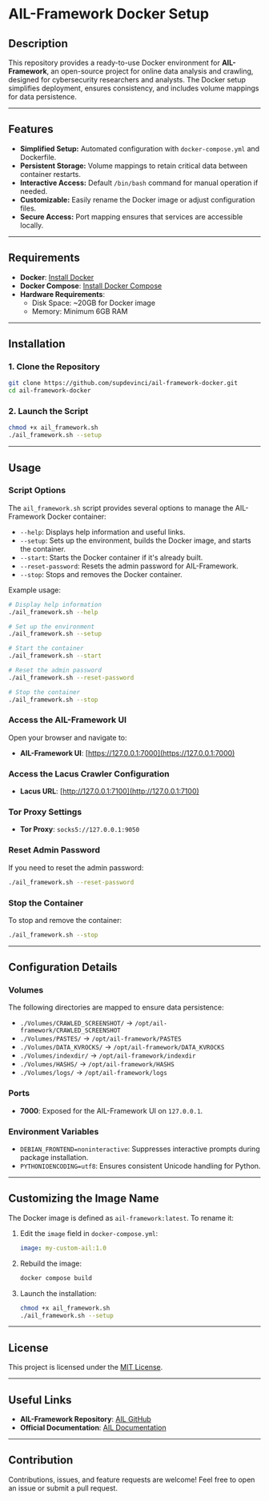 
# AIL-Framework Docker Setup

## Description
This repository provides a ready-to-use Docker environment for **AIL-Framework**, an open-source project for online data analysis and crawling, designed for cybersecurity researchers and analysts. The Docker setup simplifies deployment, ensures consistency, and includes volume mappings for data persistence.

---

## Features
- **Simplified Setup:** Automated configuration with `docker-compose.yml` and Dockerfile.
- **Persistent Storage:** Volume mappings to retain critical data between container restarts.
- **Interactive Access:** Default `/bin/bash` command for manual operation if needed.
- **Customizable:** Easily rename the Docker image or adjust configuration files.
- **Secure Access:** Port mapping ensures that services are accessible locally.

---

## Requirements
- **Docker**: [Install Docker](https://docs.docker.com/get-docker/)
- **Docker Compose**: [Install Docker Compose](https://docs.docker.com/compose/install/)
- **Hardware Requirements**:
  - Disk Space: ~20GB for Docker image
  - Memory: Minimum 6GB RAM

---

## Installation

### 1. Clone the Repository
```bash
git clone https://github.com/supdevinci/ail-framework-docker.git
cd ail-framework-docker
```

### 2. Launch the Script
```bash
chmod +x ail_framework.sh
./ail_framework.sh --setup
```

---

## Usage

### Script Options
The `ail_framework.sh` script provides several options to manage the AIL-Framework Docker container:

- `--help`: Displays help information and useful links.
- `--setup`: Sets up the environment, builds the Docker image, and starts the container.
- `--start`: Starts the Docker container if it's already built.
- `--reset-password`: Resets the admin password for AIL-Framework.
- `--stop`: Stops and removes the Docker container.

Example usage:
```bash
# Display help information
./ail_framework.sh --help

# Set up the environment
./ail_framework.sh --setup

# Start the container
./ail_framework.sh --start

# Reset the admin password
./ail_framework.sh --reset-password

# Stop the container
./ail_framework.sh --stop
```

### Access the AIL-Framework UI
Open your browser and navigate to:
- **AIL-Framework UI**: [https://127.0.0.1:7000](https://127.0.0.1:7000)

### Access the Lacus Crawler Configuration
- **Lacus URL**: [http://127.0.0.1:7100](http://127.0.0.1:7100)

### Tor Proxy Settings
- **Tor Proxy**: `socks5://127.0.0.1:9050`

### Reset Admin Password
If you need to reset the admin password:
```bash
./ail_framework.sh --reset-password
```

### Stop the Container
To stop and remove the container:
```bash
./ail_framework.sh --stop
```

---

## Configuration Details

### Volumes
The following directories are mapped to ensure data persistence:
- `./Volumes/CRAWLED_SCREENSHOT/` → `/opt/ail-framework/CRAWLED_SCREENSHOT`
- `./Volumes/PASTES/` → `/opt/ail-framework/PASTES`
- `./Volumes/DATA_KVROCKS/` → `/opt/ail-framework/DATA_KVROCKS`
- `./Volumes/indexdir/` → `/opt/ail-framework/indexdir`
- `./Volumes/HASHS/` → `/opt/ail-framework/HASHS`
- `./Volumes/logs/` → `/opt/ail-framework/logs`

### Ports
- **7000**: Exposed for the AIL-Framework UI on `127.0.0.1`.

### Environment Variables
- `DEBIAN_FRONTEND=noninteractive`: Suppresses interactive prompts during package installation.
- `PYTHONIOENCODING=utf8`: Ensures consistent Unicode handling for Python.

---

## Customizing the Image Name
The Docker image is defined as `ail-framework:latest`. To rename it:
1. Edit the `image` field in `docker-compose.yml`:
   ```yaml
   image: my-custom-ail:1.0
   ```
2. Rebuild the image:
   ```bash
   docker compose build
   ```

3. Launch the installation:
   ```bash
   chmod +x ail_framework.sh
   ./ail_framework.sh --setup
   ```

---

## License
This project is licensed under the [MIT License](LICENSE).

---

## Useful Links
- **AIL-Framework Repository**: [AIL GitHub](https://github.com/ail-project/ail-framework)
- **Official Documentation**: [AIL Documentation](https://ail-project.github.io)

---

## Contribution
Contributions, issues, and feature requests are welcome! Feel free to open an issue or submit a pull request.
